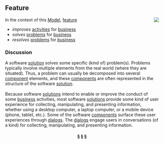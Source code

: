 ## Feature

<img src="https://rawgithub.com/nikboyd/sample-domain/master/images/feature.svg" align="right"/>

In the context of this [Model](model.md), [feature](https://github.com/nikboyd/sample-domain/blob/master/feature.md)

* <i>improves</i> [activities](https://github.com/nikboyd/sample-domain/blob/master/activity.md) for [business](https://github.com/nikboyd/sample-domain/blob/master/business.md)
* <i>solves</i> [problems](https://github.com/nikboyd/sample-domain/blob/master/problem.md) for [business](https://github.com/nikboyd/sample-domain/blob/master/business.md)
* <i>resolves</i> [problems](https://github.com/nikboyd/sample-domain/blob/master/problem.md) for [business](https://github.com/nikboyd/sample-domain/blob/master/business.md)

### Discussion

A software [solution](https://github.com/nikboyd/sample-domain/blob/master/solution.md) solves some specific (kind of) problem(s).
Problems typically involve multiple elements from the real world (where they are situated).
Thus, a problem can usually be decomposed into several [component](https://github.com/nikboyd/sample-domain/blob/master/component.md) elements,
and these [components](https://github.com/nikboyd/sample-domain/blob/master/component.md) are often represented in the structure of the software [solution](https://github.com/nikboyd/sample-domain/blob/master/solution.md).<br/><br/>Because software [solutions](https://github.com/nikboyd/sample-domain/blob/master/solution.md) intend to enable or improve the conduct of some [business](https://github.com/nikboyd/sample-domain/blob/master/business.md) activities,
most software [solutions](https://github.com/nikboyd/sample-domain/blob/master/solution.md) provide some kind of user experience for collecting, manipulating, and
presenting information, whether using a desktop computer, a laptop computer, or a mobile device
(phone, tablet, etc.). Some of the software [components](https://github.com/nikboyd/sample-domain/blob/master/component.md) surface these user experiences through [dialogs](https://github.com/nikboyd/sample-domain/blob/master/dialog.md).
The [dialogs](https://github.com/nikboyd/sample-domain/blob/master/dialog.md) engage users in conversations (of a kind) for collecting, manipulating, and presenting information.


<h4 align="center"><b>&sect; &sect; &sect;</b></h4>
